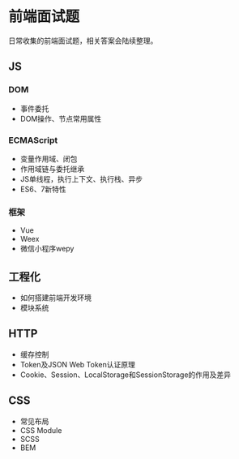 前端面试题
====
日常收集的前端面试题，相关答案会陆续整理。

## JS
### DOM
* 事件委托
* DOM操作、节点常用属性

### ECMAScript
* 变量作用域、闭包
* 作用域链与委托继承
* JS单线程，执行上下文、执行栈、异步
* ES6、7新特性

### 框架
* Vue
* Weex
* 微信小程序wepy

## 工程化
* 如何搭建前端开发环境
* 模块系统

## HTTP
* 缓存控制
* Token及JSON Web Token认证原理
* Cookie、Session、LocalStorage和SessionStorage的作用及差异

## CSS
* 常见布局
* CSS Module
* SCSS
* BEM